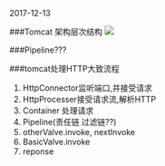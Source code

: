 2017-12-13

###Tomcat 架构层次结构
![](https://github.com/t734070824/tq.java/blob/master/tq.java.how_tomcat_work/src/main/java/_ex05/1.png?raw=true)

###Pipeline???

###tomcat处理HTTP大致流程
1. HttpConnector监听端口,并接受请求
2. HttpProcesser接受请求流,解析HTTP
3. Container 处理请求
4. Pipeline(责任链 过滤链??)
5. otherValve.invoke, nextInvoke
5. BasicValve.invoke
6. reponse